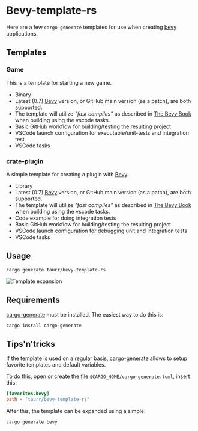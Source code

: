 # Bevy-template-rs

Here are a few `cargo-generate` templates for use when creating [bevy] applications.

## Templates

### Game

This is a template for starting a new game.

- Binary
- Latest (0.7) [Bevy] version, or GitHub main version (as a patch), are both supported.
- The template will utilize *"fast compiles"* as described in [The Bevy Book] when building using
  the vscode tasks.
- Basic GitHub workflow for building/testing the resulting project
- VSCode launch configuration for executable/unit-tests and integration test
- VSCode tasks

### crate-plugin

A simple template for creating a plugin with [Bevy].

- Library
- Latest (0.7) [Bevy] version, or GitHub main version (as a patch), are both supported.
- The template will utilize *"fast compiles"* as described in [The Bevy Book] when building using
  the vscode tasks.
- Code example for doing integration tests
- Basic GitHub workflow for building/testing the resulting project
- VSCode launch configuration for debugging unit and integration tests
- VSCode tasks

## Usage

```shell
cargo generate taurr/bevy-template-rs
```

![Template expansion](./assets/template-expansion.gif)

## Requirements

[cargo-generate] must be installed. The easiest way to do this is:

```shell
cargo install cargo-generate
```

## Tips'n'tricks

If the template is used on a regular basis, [cargo-generate] allows to setup favorite templates and default variables.

To do this, open or create the file `$CARGO_HOME/cargo-generate.toml`, insert this:
```toml
[favorites.bevy]
path = "taurr/bevy-template-rs"
```

After this, the template can be expanded using a simple:

```shell
cargo generate bevy
```

[Bevy]:https://bevyengine.org
[cargo-generate]:https://github.com/cargo-generate/cargo-generate
[The Bevy Book]:https://bevyengine.org/learn/book